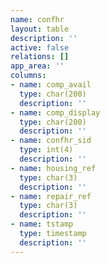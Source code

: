 ```yaml
---
name: confhr
layout: table
description: ''
active: false
relations: []
app_area: ''
columns:
- name: comp_avail
  type: char(200)
  description: ''
- name: comp_display
  type: char(200)
  description: ''
- name: confhr_sid
  type: int(4)
  description: ''
- name: housing_ref
  type: char(3)
  description: ''
- name: repair_ref
  type: char(3)
  description: ''
- name: tstamp
  type: timestamp
  description: ''
---
```


